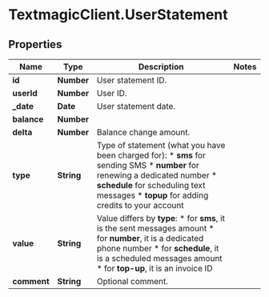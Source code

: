 # TextmagicClient.UserStatement

## Properties
Name | Type | Description | Notes
------------ | ------------- | ------------- | -------------
**id** | **Number** | User statement ID. | 
**userId** | **Number** | User ID. | 
**_date** | **Date** | User statement date. | 
**balance** | **Number** |  | 
**delta** | **Number** | Balance change amount. | 
**type** | **String** | Type of statement (what you have been charged for): *   **sms** for sending SMS *   **number** for renewing a dedicated number *   **schedule** for scheduling text messages *   **topup** for adding credits to your account  | 
**value** | **String** | Value differs by **type**: *   for **sms**, it is the sent messages amount *   for **number**, it is a dedicated phone number *   for **schedule**, it is a scheduled messages amount *   for **top-up**, it is an invoice ID  | 
**comment** | **String** | Optional comment. | 


